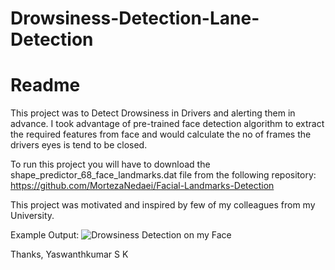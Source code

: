 # Drowsiness-Detection-Lane-Detection
# Readme

This project was to Detect Drowsiness in Drivers and alerting them in advance. I took advantage of pre-trained face detection algorithm to extract the required features from face and would calculate the no of frames 
the drivers eyes is tend to be closed.

To run this project you will have to download the shape_predictor_68_face_landmarks.dat file from the following repository: https://github.com/MortezaNedaei/Facial-Landmarks-Detection

This project was motivated and inspired by few of my colleagues from my University.

Example Output:
![Drowsiness Detection on my Face](https://github.com/user-attachments/assets/920ff3b3-657e-4d6f-b7cd-ce9cec00bcaf)


Thanks,
Yaswanthkumar S K
